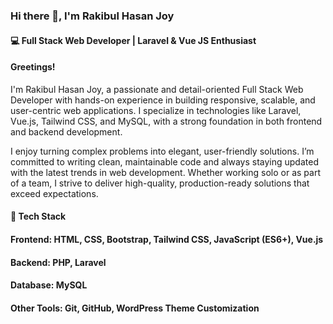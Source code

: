 ### Hi there 👋, I'm Rakibul Hasan Joy
#### 💻 Full Stack Web Developer | Laravel & Vue JS Enthusiast
#### Greetings!
I'm Rakibul Hasan Joy, a passionate and detail-oriented Full Stack Web Developer with hands-on experience in building responsive, scalable, and user-centric web applications. I specialize in technologies like Laravel, Vue.js, Tailwind CSS, and MySQL, with a strong foundation in both frontend and backend development.

I enjoy turning complex problems into elegant, user-friendly solutions. I’m committed to writing clean, maintainable code and always staying updated with the latest trends in web development. Whether working solo or as part of a team, I strive to deliver high-quality, production-ready solutions that exceed expectations.

#### 🚀 Tech Stack
#### Frontend: HTML, CSS, Bootstrap, Tailwind CSS, JavaScript (ES6+), Vue.js
#### Backend: PHP, Laravel
#### Database: MySQL
#### Other Tools: Git, GitHub, WordPress Theme Customization
